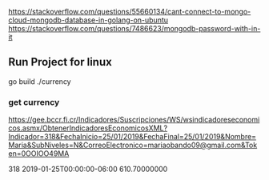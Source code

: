 https://stackoverflow.com/questions/55660134/cant-connect-to-mongo-cloud-mongodb-database-in-golang-on-ubuntu
https://stackoverflow.com/questions/7486623/mongodb-password-with-in-it

## Run Project for linux

go build
./currency

### get currency
https://gee.bccr.fi.cr/Indicadores/Suscripciones/WS/wsindicadoreseconomicos.asmx/ObtenerIndicadoresEconomicosXML?Indicador=318&FechaInicio=25/01/2019&FechaFinal=25/01/2019&Nombre=Maria&SubNiveles=N&CorreoElectronico=mariaobando09@gmail.com&Token=0OOIOO49MA

<string xmlns="http://ws.sdde.bccr.fi.cr">
<Datos_de_INGC011_CAT_INDICADORECONOMIC> <INGC011_CAT_INDICADORECONOMIC> <COD_INDICADORINTERNO>318</COD_INDICADORINTERNO> <DES_FECHA>2019-01-25T00:00:00-06:00</DES_FECHA> <NUM_VALOR>610.70000000</NUM_VALOR> </INGC011_CAT_INDICADORECONOMIC> </Datos_de_INGC011_CAT_INDICADORECONOMIC>
</string>